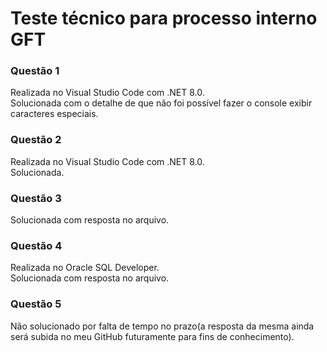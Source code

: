 # Teste técnico para processo interno GFT

### Questão 1
Realizada no Visual Studio Code com .NET 8.0.  
Solucionada com o detalhe de que não foi possível fazer o console exibir caracteres especiais.

### Questão 2
Realizada no Visual Studio Code com .NET 8.0.  
Solucionada.

### Questão 3
Solucionada com resposta no arquivo.

### Questão 4
Realizada no Oracle SQL Developer.  
Solucionada com resposta no arquivo.

### Questão 5
Não solucionado por falta de tempo no prazo(a resposta da mesma ainda será subida no meu GitHub futuramente para fins de conhecimento).
